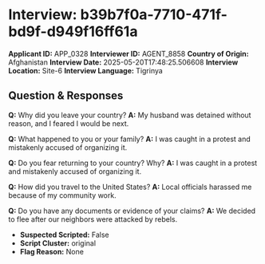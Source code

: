 # Interview: b39b7f0a-7710-471f-bd9f-d949f16ff61a
**Applicant ID:** APP_0328
**Interviewer ID:** AGENT_8858
**Country of Origin:** Afghanistan
**Interview Date:** 2025-05-20T17:48:25.506608
**Interview Location:** Site-6
**Interview Language:** Tigrinya

## Question & Responses

**Q:** Why did you leave your country?
**A:** My husband was detained without reason, and I feared I would be next.

**Q:** What happened to you or your family?
**A:** I was caught in a protest and mistakenly accused of organizing it.

**Q:** Do you fear returning to your country? Why?
**A:** I was caught in a protest and mistakenly accused of organizing it.

**Q:** How did you travel to the United States?
**A:** Local officials harassed me because of my community work.

**Q:** Do you have any documents or evidence of your claims?
**A:** We decided to flee after our neighbors were attacked by rebels.

- **Suspected Scripted:** False
- **Script Cluster:** original
- **Flag Reason:** None